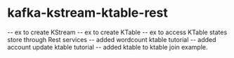 # kafka-kstream-ktable-rest
-- ex to create KStream
-- ex to create KTable
-- ex to access KTable states store through Rest services
-- added wordcount ktable tutorial
-- added account update ktable tutorial
-- added ktable to ktable join example.

